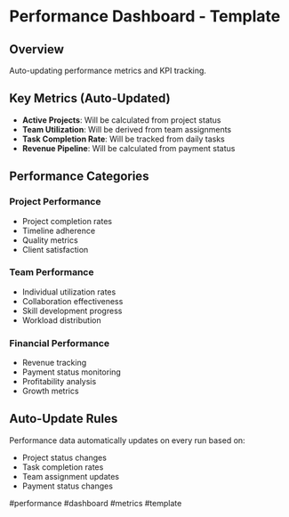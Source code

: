 # Performance Dashboard - Template

## Overview
Auto-updating performance metrics and KPI tracking.

## Key Metrics (Auto-Updated)
- **Active Projects**: Will be calculated from project status
- **Team Utilization**: Will be derived from team assignments
- **Task Completion Rate**: Will be tracked from daily tasks
- **Revenue Pipeline**: Will be calculated from payment status

## Performance Categories

### Project Performance
- Project completion rates
- Timeline adherence
- Quality metrics
- Client satisfaction

### Team Performance  
- Individual utilization rates
- Collaboration effectiveness
- Skill development progress
- Workload distribution

### Financial Performance
- Revenue tracking
- Payment status monitoring
- Profitability analysis
- Growth metrics

## Auto-Update Rules
Performance data automatically updates on every run based on:
- Project status changes
- Task completion rates
- Team assignment updates
- Payment status changes

#performance #dashboard #metrics #template
